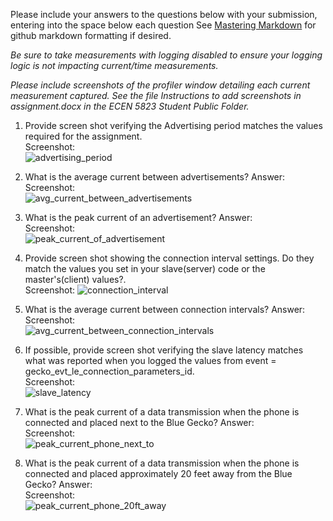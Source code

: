 Please include your answers to the questions below with your submission, entering into the space below each question
See [Mastering Markdown](https://guides.github.com/features/mastering-markdown/) for github markdown formatting if desired.

*Be sure to take measurements with logging disabled to ensure your logging logic is not impacting current/time measurements.*

*Please include screenshots of the profiler window detailing each current measurement captured.  See the file Instructions to add screenshots in assignment.docx in the ECEN 5823 Student Public Folder.*

1. Provide screen shot verifying the Advertising period matches the values required for the assignment.
   <br>Screenshot:  
   ![advertising_period](screenshots/assignment5/advertising_period.png)  

2. What is the average current between advertisements?
   Answer:
   <br>Screenshot:  
   ![avg_current_between_advertisements](screenshots/assignment5/avg_current_between_advertisements.png)  

3. What is the peak current of an advertisement? 
   Answer:
   <br>Screenshot:  
   ![peak_current_of_advertisement](screenshots/assignment5/peak_current_of_advertisement.png)  

4. Provide screen shot showing the connection interval settings. Do they match the values you set in your slave(server) code or the master's(client) values?.
   <br>Screenshot: 
   ![connection_interval](screenshots/assignment5/connection_interval.png)  

5. What is the average current between connection intervals?
   Answer:
   <br>Screenshot:  
   ![avg_current_between_connection_intervals](screenshots/assignment5/avg_current_between_connection_intervals.png)  

6. If possible, provide screen shot verifying the slave latency matches what was reported when you logged the values from event = gecko_evt_le_connection_parameters_id. 
   <br>Screenshot:  
   ![slave_latency](screenshots/assignment5/slave_latency.png)  

7. What is the peak current of a data transmission when the phone is connected and placed next to the Blue Gecko? 
   Answer:
   <br>Screenshot:  
   ![peak_current_phone_next_to](screenshots/assignment5/peak_current_phone_next_to.png)  
   
8. What is the peak current of a data transmission when the phone is connected and placed approximately 20 feet away from the Blue Gecko? 
   Answer:
   <br>Screenshot:  
   ![peak_current_phone_20ft_away](screenshots/assignment5/peak_current_phone_20ft_away.png)  
   